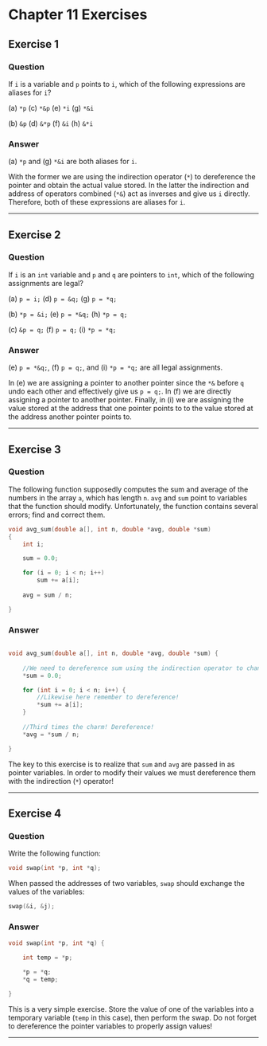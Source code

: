 # Chapter 11 Exercises #

## Exercise 1 ##

### **Question** ##

If `i` is a variable and `p` points to `i`, which of the following expressions are aliases for `i`?

(a) `*p`	(c) `*&p`	(e) `*i`	(g) `*&i`

(b) `&p`	(d) `&*p`	(f) `&i`	(h) `&*i`

### **Answer**  ###

(a) `*p` and (g) `*&i` are both aliases for `i`. 

With the former we are using the indirection operator (`*`) to dereference the pointer and obtain the actual value stored. In the latter the indirection and address of operators combined (`*&`) act as inverses and give us `i` directly. Therefore, both of these expressions are aliases for `i`.

---

## Exercise 2 ##

### **Question** ##

If `i` is an `int` variable and `p` and `q` are pointers to `int`, which of the following assignments are legal?

(a) `p = i;`	(d) `p = &q;`	(g) `p = *q;`

(b) `*p = &i;`	(e) `p = *&q;`	(h) `*p = q;` 

(c) `&p = q;`	(f) `p = q;`	(i) `*p = *q;`

### **Answer**  ###

(e) `p = *&q;`, (f) `p = q;`, and (i) `*p = *q;` are all legal assignments.

In (e) we are assigning a pointer to another pointer since the `*&` before `q` undo each other and effectively give us `p = q;`. In (f) we are directly assigning a pointer to another pointer. Finally, in (i) we are assigning the value stored at the address that one pointer points to to the value stored at the address another pointer points to.

---

## Exercise 3 ##

### **Question** ##

The following function supposedly computes the sum and average of the numbers in the array `a`, which has length `n`. `avg` and `sum` point to variables that the function should modify. Unfortunately, the function contains several errors; find and correct them.

```C
void avg_sum(double a[], int n, double *avg, double *sum)
{
	int i;

	sum = 0.0;

	for (i = 0; i < n; i++)
		sum += a[i];
	
	avg = sum / n;

}
```

### **Answer**  ###

```C

void avg_sum(double a[], int n, double *avg, double *sum) {
	
	//We need to dereference sum using the indirection operator to change its value.
	*sum = 0.0;

	for (int i = 0; i < n; i++) {
		//Likewise here remember to dereference!
		*sum += a[i];
	}
	
	//Third times the charm! Dereference!
	*avg = *sum / n;

}
```

The key to this exercise is to realize that `sum` and `avg` are passed in as pointer variables. In order to modify their values we must dereference them with the indirection (`*`) operator!


---

## Exercise 4 ##

### **Question** ##

Write the following function:

```C
void swap(int *p, int *q);
```

When passed the addresses of two variables, `swap` should exchange the values of the variables:

```C
swap(&i, &j);
```

### **Answer**  ###

```C
void swap(int *p, int *q) {

	int temp = *p;

	*p = *q;
	*q = temp;

}
```

This is a very simple exercise. Store the value of one of the variables into a temporary variable (`temp` in this case), then perform the swap. Do not forget to dereference the pointer variables to properly assign values!

---
